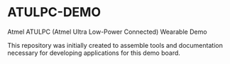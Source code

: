 # ATULPC-DEMO
Atmel ATULPC (Atmel Ultra Low-Power Connected) Wearable Demo

This repository was initially created to assemble tools and documentation necessary for developing applications for this demo board.
